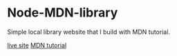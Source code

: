# Node-MDN-library

Simple local library website that I build with MDN tutorial.

[live site](https://node-mdn-library-production.up.railway.app)
[MDN tutorial](https://developer.mozilla.org/en-US/docs/Learn/Server-side/Express_Nodejs)
